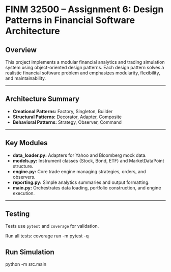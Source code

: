 # FINM 32500 – Assignment 6: Design Patterns in Financial Software Architecture

## Overview
This project implements a modular financial analytics and trading simulation system using object-oriented design patterns.
Each design pattern solves a realistic financial software problem and emphasizes modularity, flexibility, and maintainability.

---

## Architecture Summary
- **Creational Patterns:** Factory, Singleton, Builder  
- **Structural Patterns:** Decorator, Adapter, Composite  
- **Behavioral Patterns:** Strategy, Observer, Command

---

## Key Modules
- **data_loader.py:** Adapters for Yahoo and Bloomberg mock data.  
- **models.py:** Instrument classes (Stock, Bond, ETF) and MarketDataPoint structure.  
- **engine.py:** Core trade engine managing strategies, orders, and observers.  
- **reporting.py:** Simple analytics summaries and output formatting.  
- **main.py:** Orchestrates data loading, portfolio construction, and engine execution.

---

## Testing
Tests use `pytest` and `coverage` for validation.

Run all tests:
coverage run -m pytest -q


## Run Simulation
python -m src.main



